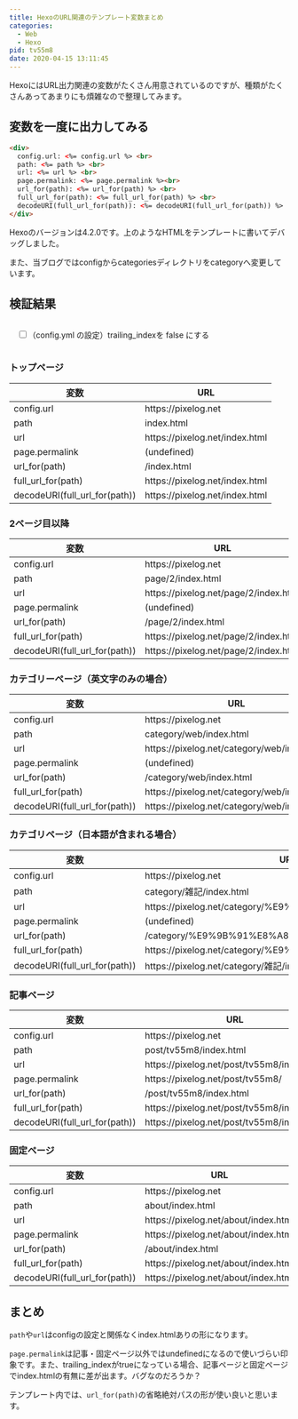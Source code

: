 ```yaml
---
title: HexoのURL関連のテンプレート変数まとめ
categories:
  - Web
  - Hexo
pid: tv55m8
date: 2020-04-15 13:11:45
---
```


HexoにはURL出力関連の変数がたくさん用意されているのですが、種類がたくさんあってあまりにも煩雑なので整理してみます。


## 変数を一度に出力してみる

```html
<div>
  config.url: <%= config.url %> <br>
  path: <%= path %> <br>
  url: <%= url %> <br>
  page.permalink: <%= page.permalink %><br>
  url_for(path): <%= url_for(path) %> <br>
  full_url_for(path): <%= full_url_for(path) %> <br>
  decodeURI(full_url_for(path)): <%= decodeURI(full_url_for(path)) %>
</div>
```
Hexoのバージョンは4.2.0です。上のようなHTMLをテンプレートに書いてデバッグしました。

また、当ブログではconfigからcategoriesディレクトリをcategoryへ変更しています。


## 検証結果

<div style="background:var(--bg-color);padding:1em">
<label><input id="toggle-config" type="checkbox">（config.yml の設定）trailing_indexを false にする</label>

<script>
const toggleconfig = document.getElementById('toggle-config');
const labels = document.getElementsByClassName('trailing_index');

  document.addEventListener('DOMContentLoaded', function(){
    for(let i=0; i<labels.length; i++){
        labels[i].style.color = '#ff0000';
    }    
  });
  toggleconfig.addEventListener('change', function(){
  for(let i=0; i<labels.length; i++){
    if(toggleconfig.checked){
      labels[i].style.display = 'none';
    } else {
      labels[i].style.display = 'inline-block';
    }
  }
});
</script>
</div>

### トップページ

変数 | URL
--- | ---
config.url | https\://pixelog.net
path | index.html
url | https\://pixelog.net/index.html
page.permalink | (undefined)
url_for(path) | /<span class="trailing_index">index.html</span>
full_url_for(path) | https\://pixelog.net/<span class="trailing_index">index.html</span>
decodeURI(full_url_for(path)) | https\://pixelog.net/<span class="trailing_index">index.html</span>

### 2ページ目以降

変数 | URL
--- | ---
config.url | https\://pixelog.net
path | page/2/index.html
url | https\://pixelog.net/page/2/index.html
page.permalink | (undefined)
url_for(path) | /page/2/<span class="trailing_index">index.html</span>
full_url_for(path) | https\://pixelog.net/page/2/<span class="trailing_index">index.html</span>
decodeURI(full_url_for(path)) | https\://pixelog.net/page/2/<span class="trailing_index">index.html</span>


### カテゴリーページ（英文字のみの場合）

変数 | URL
--- | ---
config.url | https\://pixelog.net
path | category/web/index.html
url | https\://pixelog.net/category/web/index.html
page.permalink | (undefined)
url_for(path) | /category/web/<span class="trailing_index">index.html</span>
full_url_for(path) | https\://pixelog.net/category/web/<span class="trailing_index">index.html</span>
decodeURI(full_url_for(path)) | https\://pixelog.net/category/web/<span class="trailing_index">index.html</span>

### カテゴリページ（日本語が含まれる場合）

変数 | URL
--- | ---
config.url | https\://pixelog.net
path | category/雑記/index.html
url | https\://pixelog.net/category/%E9%9B%91%E8%A8%98/index.html
page.permalink | (undefined)
url_for(path) | /category/%E9%9B%91%E8%A8%98/<span class="trailing_index">index.html</span>
full_url_for(path) | https\://pixelog.net/category/%E9%9B%91%E8%A8%98/<span class="trailing_index">index.html</span>
decodeURI(full_url_for(path)) | https\://pixelog.net/category/雑記/<span class="trailing_index">index.html</span>


### 記事ページ

変数 | URL
--- | ---
config.url | https\://pixelog.net
path | post/tv55m8/index.html
url | https\://pixelog.net/post/tv55m8/index.html
page.permalink | https\://pixelog.net/post/tv55m8/
url_for(path) | /post/tv55m8/<span class="trailing_index">index.html</span>
full_url_for(path) | https\://pixelog.net/post/tv55m8/<span class="trailing_index">index.html</span>
decodeURI(full_url_for(path)) | https\://pixelog.net/post/tv55m8/<span class="trailing_index">index.html</span>


### 固定ページ

変数 | URL
--- | ---
config.url | https\://pixelog.net
path | about/index.html
url | https\://pixelog.net/about/index.html
page.permalink | https\://pixelog.net/about/<span class="trailing_index">index.html</span>
url_for(path) | /about/<span class="trailing_index">index.html</span>
full_url_for(path) | https\://pixelog.net/about/<span class="trailing_index">index.html</span>
decodeURI(full_url_for(path)) | https\://pixelog.net/about/<span class="trailing_index">index.html</span>


## まとめ

`path`や`url`はconfigの設定と関係なくindex.htmlありの形になります。

`page.permalink`は記事・固定ページ以外ではundefinedになるので使いづらい印象です。また、trailing_indexがtrueになっている場合、記事ページと固定ページでindex.htmlの有無に差が出ます。バグなのだろうか？

テンプレート内では、`url_for(path)`の省略絶対パスの形が使い良いと思います。
